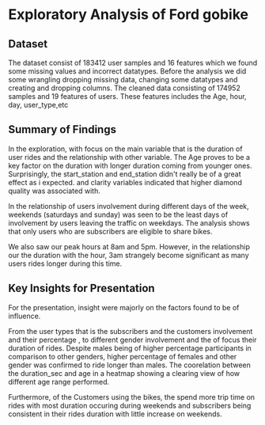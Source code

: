 # Exploratory Analysis of Ford gobike

## Dataset

The dataset consist of 183412 user samples and 16 features which we found some missing values and incorrect datatypes.
Before the analysis we did some wrangling dropping missing data, changing some datatypes and creating and dropping columns.
The cleaned data consisting of 174952 samples and 19 features of users. These features includes the Age, hour, day, user_type,etc

## Summary of Findings

In the exploration, with focus on the main variable that is the duration of user rides and the relationship with other variable.
The Age proves to be a key factor on the duration with longer duration coming from younger ones.
Surprisingly, the start_station and end_station didn't really be of a great effect as i expected.
and clarity variables indicated that higher diamond quality was associated with.

In the relationship of users involvement during different days of the week, weekends (saturdays and sunday) was seen to be the least days of involvement by users leaving the traffic on weekdays.
The analysis shows that only users who are subscribers are eligible to share bikes.

We also saw our peak hours at 8am and 5pm. However, in the relationship our the duration with the hour, 3am strangely become significant as many users rides longer during this time.



## Key Insights for Presentation

For the presentation, insight were majorly on the factors found to be of influence.

From the user types that is the subscribers and the customers involvement and their percentage , to different gender involvement and the of focus their duration of rides. 
Despite males being of higher percentage participants in comparison to other genders, higher percentage of females and other gender was confirmed to ride longer than males. 
The coorelation between the duration_sec and age in a heatmap showing a clearing view of how different age range performed. 

Furthermore, of the Customers using the bikes, the spend more trip time on rides with most duration occuring during weekends and subscribers being consistent in their rides duration with little increase on weekends. 

